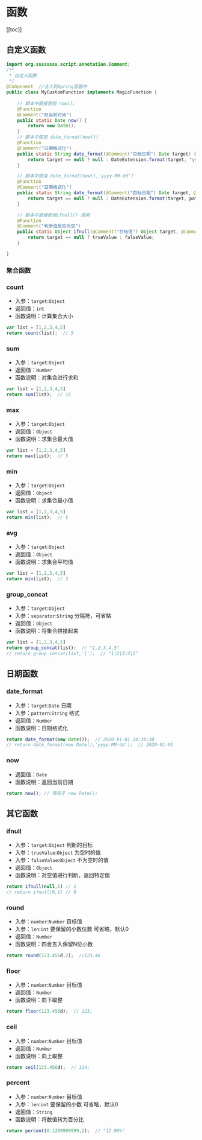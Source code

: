 # 函数

[[toc]]

## 自定义函数

```java
import org.ssssssss.script.annotation.Comment;
/**
 * 自定义函数
 */
@Component  //注入到Spring容器中
public class MyCustomFunction implements MagicFunction {
    
    // 脚本中直接使用 now();
    @Function
    @Comment("取当前时间")
    public static Date now() {
        return new Date();
    }
    // 脚本中使用 date_format(now())
    @Function
    @Comment("日期格式化")
    public static String date_format(@Comment("目标日期") Date target) {
        return target == null ? null : DateExtension.format(target, "yyyy-MM-dd HH:mm:ss");
    }

    // 脚本中使用 date_format(now(),'yyyy-MM-dd')
    @Function
    @Comment("日期格式化")
    public static String date_format(@Comment("目标日期") Date target, @Comment("格式") String pattern) {
        return target == null ? null : DateExtension.format(target, pattern);
    }

    // 脚本中直接使用ifnull() 调用
	@Function
    @Comment("判断值是否为空")
    public static Object ifnull(@Comment("目标值") Object target, @Comment("为空的值") Object trueValue, @Comment("不为空的值") Object falseValue) {
        return target == null ? trueValue : falseValue;
    }

}
```

### 聚合函数

### count
- 入参：`target`:`Object`
- 返回值：`int`
- 函数说明：计算集合大小
```js
var list = [1,2,3,4,5]
return count(list);  // 5
```

### sum
- 入参：`target`:`Object`
- 返回值：`Number`
- 函数说明：对集合进行求和
```js
var list = [1,2,3,4,5]
return sum(list);  // 15
```

### max
- 入参：`target`:`Object`
- 返回值：`Object`
- 函数说明：求集合最大值
```js
var list = [1,2,3,4,5]
return max(list);  // 5
```

### min
- 入参：`target`:`Object`
- 返回值：`Object`
- 函数说明：求集合最小值
```js
var list = [1,2,3,4,5]
return min(list);  // 5
```

### avg
- 入参：`target`:`Object`
- 返回值：`Object`
- 函数说明：求集合平均值
```js
var list = [1,2,3,4,5]
return min(list);  // 3
```

### group_concat
- 入参：`target`:`Object`
- 入参：`separator`:`String` 分隔符，可省略
- 返回值：`Object`
- 函数说明：将集合拼接起来
```js
var list = [1,2,3,4,5]
return group_concat(list);  // "1,2,3,4,5"
// return group_concat(list,'|');  // "1|2|3|4|5"
```

## 日期函数

### date_format
- 入参：`target`:`Date`    日期
- 入参：`pattern`:`String` 格式
- 返回值：`Number`
- 函数说明：日期格式化
```js
return date_format(new Date());  // 2020-01-01 20:30:30
// return date_format(new Date(),'yyyy-MM-dd');  // 2020-01-01
```

### now
- 返回值：`Date`
- 函数说明：返回当前日期
```js
return now(); // 等同于 new Date();
```

## 其它函数

### ifnull
- 入参：`target`:`Object`  判断的目标
- 入参：`trueValue`:`Object`   为空时的值
- 入参：`falseValue`:`Object`  不为空时的值
- 返回值：`Object`
- 函数说明：对空值进行判断，返回特定值
```js
return ifnull(null,1) // 1
// return ifnull(0,1) // 0
```

### round
- 入参：`number`:`Number`  目标值
- 入参：`len`:`int`  要保留的小数位数 可省略，默认0
- 返回值：`Number`
- 函数说明：四舍五入保留N位小数
```js
return round(123.456d,2);  //123.46
```

### floor
- 入参：`number`:`Number`  目标值
- 返回值：`Number`
- 函数说明：向下取整
```js
return floor(123.456d);  // 123;
```

### ceil
- 入参：`number`:`Number`  目标值
- 返回值：`Number`
- 函数说明：向上取整
```js
return ceil(123.456d);  // 124;
```

### percent
- 入参：`number`:`Number`  目标值
- 入参：`len`:`int`  要保留的小数   可省略，默认0
- 返回值：`String`
- 函数说明：将数值转为百分比
```js
return percent(0.1289999999,2);  // "12.90%"
```